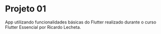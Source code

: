 # Projeto 01
App utilizando funcionalidades básicas do Flutter realizado durante o curso Flutter Essencial por Ricardo Lecheta.
